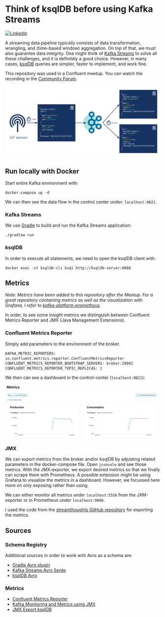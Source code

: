 # Think of ksqlDB before using Kafka Streams

[![LinkedIn][linkedin-shield]][linkedin-url]

A streaming data pipeline typically consists of data transformation, wrangling, and (time-based window) aggregation. On top of that, we must also guarantee data integrity. One might think of [Kafka Streams](https://kafka.apache.org/documentation/streams/) to solve all these challenges, and it is definitely a good choice. However, in many cases, [ksqlDB](https://ksqldb.io/) queries are simpler, faster to implement, and work fine.

This repository was used in a Confluent meetup. You can watch the recording in the [Community Forum](https://forum.confluent.io/t/recording-ready-to-view-speaker-q-a-thread-30-march-2022-think-of-using-ksqldb-before-using-kafka-streams/4450).


![](image.png)


## Run locally with Docker

Start entire Kafka environment with:
```shell
docker-compose up -d
```
We can then see the data flow in the control center under:
```localhost:9021```. 

### Kafka Streams

We use [Gradle](https://gradle.org/) to build and run the Kafka Streams application:

```shell
./gradlew run
```

### ksqlDB

In order to execute all statements, we need to open the ksqlDB client with:

```shell
docker exec -it ksqldb-cli ksql http://ksqldb-server:8088
```

## Metrics

_Note: Metrics have been added to this repository after the Meetup.
For a great repository containing metrics as well as the visualization with
Grafana, I refer to [kafka-platform-prometheus](https://github.com/jeanlouisboudart/kafka-platform-prometheus)._

In order, to see some insight metrics we distinguish between Confluent Metrics Reporter and
JMX (Java Management Extensions).

### Confluent Metrics Reporter

Simply add parameters to the environment of the broker.

```shell
KAFKA_METRIC_REPORTERS: io.confluent.metrics.reporter.ConfluentMetricsReporter
CONFLUENT_METRICS_REPORTER_BOOTSTRAP_SERVERS: broker:29092
CONFLUENT_METRICS_REPORTER_TOPIC_REPLICAS: 1
```
We then can see a dashboard in the control-center (`localhost:9021`):

![](./Metrics/control-center.png)


### JMX

We can export metrics from the broker and/or ksqlDB by adjusting related parameters in the
docker-compose file. Open `jconsole` and see those metrics.
With the JMX-exporter, we export desired metrics so that we finally can scrape them with
Prometheus. A possible extension might be using Grafana to visualize the metrics in a 
dashboard. However, we focussed here more on only exposing rather than using.

We can either monitor all metrics under `localhost:5556` from the JXM-exporter
or in Prometheus under `localhost:9090`.

I used the code from the [streamthoughts GitHub repository](https://github.com/streamthoughts/kafka-monitoring-stack-docker-compose/tree/master/etc/jmx_exporter)
for exporting the metrics.

## Sources

### Schema Registry
Additional sources in order to work with Avro as a schema are:

* [Gradle Avro plugin](https://github.com/davidmc24/gradle-avro-plugin)
* [Kafka Streams Avro Serde](https://docs.confluent.io/platform/current/streams/developer-guide/datatypes.html)
* [ksqlDB Avro](https://docs.ksqldb.io/en/latest/reference/serialization/#avro)

### Metrics
* [Confluent Metrics Reporter](https://docs.confluent.io/platform/7.0.0/kafka/metrics-reporter.html#installation)
* [Kafka Monitoring and Metrics using JMX](https://docs.confluent.io/platform/current/installation/docker/operations/monitoring.html)
* [JMX Export ksqlDB](https://docs.ksqldb.io/en/latest/operate-and-deploy/monitoring/)

[linkedin-shield]: https://img.shields.io/badge/-LinkedIn-black.svg?style=flat-square&logo=linkedin&colorB=555
[linkedin-url]: https://www.linkedin.com/in/patrick-neff-7bb3b21a4/
